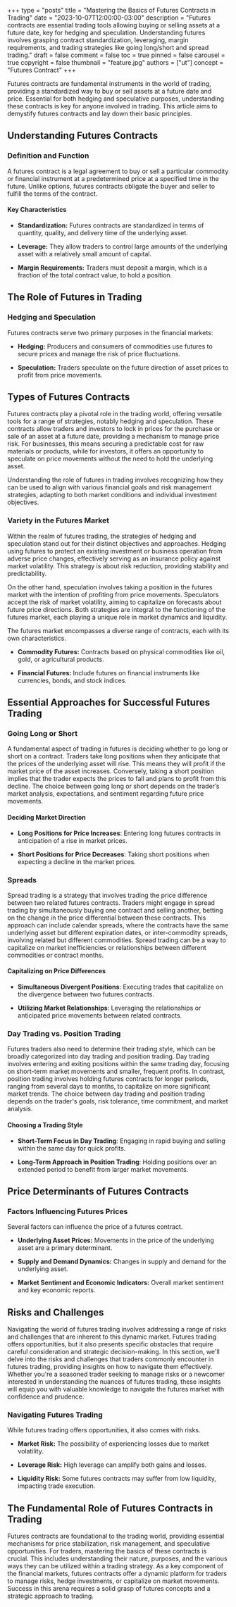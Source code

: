 +++
type = "posts"
title = "Mastering the Basics of Futures Contracts in Trading"
date = "2023-10-07T12:00:00-03:00"
description = "Futures contracts are essential trading tools allowing buying or selling assets at a future date, key for hedging and speculation. Understanding futures involves grasping contract standardization, leveraging, margin requirements, and trading strategies like going long/short and spread trading." 
draft = false
comment = false
toc = true
pinned = false
carousel = true
copyright = false
thumbnail = "feature.jpg"
authors = ["ut"]
concept = "Futures Contract"
+++

Futures contracts are fundamental instruments in the world of trading,
providing a standardized way to buy or sell assets at a future date and
price. Essential for both hedging and speculative purposes,
understanding these contracts is key for anyone involved in trading.
This article aims to demystify futures contracts and lay down their
basic principles.

## Understanding Futures Contracts

### Definition and Function

A futures contract is a legal agreement to buy or sell a particular
commodity or financial instrument at a predetermined price at a
specified time in the future. Unlike options, futures contracts obligate
the buyer and seller to fulfill the terms of the contract.

#### Key Characteristics

-   **Standardization:** Futures contracts are standardized in terms of
    quantity, quality, and delivery time of the underlying asset.

-   **Leverage:** They allow traders to control large amounts of the
    underlying asset with a relatively small amount of capital.

-   **Margin Requirements:** Traders must deposit a margin, which is a
    fraction of the total contract value, to hold a position.

## The Role of Futures in Trading

### Hedging and Speculation

Futures contracts serve two primary purposes in the financial markets:

-   **Hedging:** Producers and consumers of commodities use futures to
    secure prices and manage the risk of price fluctuations.

-   **Speculation:** Traders speculate on the future direction of asset
    prices to profit from price movements.

## Types of Futures Contracts

Futures contracts play a pivotal role in the trading world, offering
versatile tools for a range of strategies, notably hedging and
speculation. These contracts allow traders and investors to lock in
prices for the purchase or sale of an asset at a future date, providing
a mechanism to manage price risk. For businesses, this means securing a
predictable cost for raw materials or products, while for investors, it
offers an opportunity to speculate on price movements without the need
to hold the underlying asset.

Understanding the role of futures in trading involves recognizing how
they can be used to align with various financial goals and risk
management strategies, adapting to both market conditions and individual
investment objectives.

### Variety in the Futures Market

Within the realm of futures trading, the strategies of hedging and
speculation stand out for their distinct objectives and approaches.
Hedging using futures to protect an existing investment or business
operation from adverse price changes, effectively serving as an
insurance policy against market volatility. This strategy is about risk
reduction, providing stability and predictability.

On the other hand, speculation involves taking a position in the futures
market with the intention of profiting from price movements. Speculators
accept the risk of market volatility, aiming to capitalize on forecasts
about future price directions. Both strategies are integral to the
functioning of the futures market, each playing a unique role in market
dynamics and liquidity.

The futures market encompasses a diverse range of contracts, each with
its own characteristics.

-   **Commodity Futures:** Contracts based on physical commodities like
    oil, gold, or agricultural products.

-   **Financial Futures:** Include futures on financial instruments like
    currencies, bonds, and stock indices.

## Essential Approaches for Successful Futures Trading

### Going Long or Short

A fundamental aspect of trading in futures is deciding whether to go
long or short on a contract. Traders take long positions when they
anticipate that the prices of the underlying asset will rise. This means
they will profit if the market price of the asset increases. Conversely,
taking a short position implies that the trader expects the prices to
fall and plans to profit from this decline. The choice between going
long or short depends on the trader’s market analysis, expectations, and
sentiment regarding future price movements.

#### Deciding Market Direction

-   **Long Positions for Price Increases**: Entering long futures
    contracts in anticipation of a rise in market prices.

-   **Short Positions for Price Decreases**: Taking short positions when
    expecting a decline in the market prices.

### Spreads

Spread trading is a strategy that involves trading the price difference
between two related futures contracts. Traders might engage in spread
trading by simultaneously buying one contract and selling another,
betting on the change in the price differential between these contracts.
This approach can include calendar spreads, where the contracts have the
same underlying asset but different expiration dates, or inter-commodity
spreads, involving related but different commodities. Spread trading can
be a way to capitalize on market inefficiencies or relationships between
different commodities or contract months.

#### Capitalizing on Price Differences

-   **Simultaneous Divergent Positions**: Executing trades that
    capitalize on the divergence between two futures contracts.

-   **Utilizing Market Relationships**: Leveraging the relationships or
    anticipated price movements between related contracts.

### Day Trading vs. Position Trading

Futures traders also need to determine their trading style, which can be
broadly categorized into day trading and position trading. Day trading
involves entering and exiting positions within the same trading day,
focusing on short-term market movements and smaller, frequent profits.
In contrast, position trading involves holding futures contracts for
longer periods, ranging from several days to months, to capitalize on
more significant market trends. The choice between day trading and
position trading depends on the trader's goals, risk tolerance, time
commitment, and market analysis.

#### Choosing a Trading Style

-   **Short-Term Focus in Day Trading**: Engaging in rapid buying and
    selling within the same day for quick profits.

-   **Long-Term Approach in Position Trading**: Holding positions over
    an extended period to benefit from larger market movements.

## Price Determinants of Futures Contracts

### Factors Influencing Futures Prices

Several factors can influence the price of a futures contract.

-   **Underlying Asset Prices:** Movements in the price of the
    underlying asset are a primary determinant.

-   **Supply and Demand Dynamics:** Changes in supply and demand for the
    underlying asset.

-   **Market Sentiment and Economic Indicators:** Overall market
    sentiment and key economic reports.

## Risks and Challenges

Navigating the world of futures trading involves addressing a range of
risks and challenges that are inherent to this dynamic market. Futures
trading offers opportunities, but it also presents specific obstacles
that require careful consideration and strategic decision-making. In
this section, we'll delve into the risks and challenges that traders
commonly encounter in futures trading, providing insights on how to
navigate them effectively. Whether you're a seasoned trader seeking to
manage risks or a newcomer interested in understanding the nuances of
futures trading, these insights will equip you with valuable knowledge
to navigate the futures market with confidence and prudence.

### Navigating Futures Trading

While futures trading offers opportunities, it also comes with risks.

-   **Market Risk:** The possibility of experiencing losses due to
    market volatility.

-   **Leverage Risk:** High leverage can amplify both gains and losses.

-   **Liquidity Risk:** Some futures contracts may suffer from low
    liquidity, impacting trade execution.

## The Fundamental Role of Futures Contracts in Trading

Futures contracts are foundational to the trading world, providing
essential mechanisms for price stabilization, risk management, and
speculative opportunities. For traders, mastering the basics of these
contracts is crucial. This includes understanding their nature,
purposes, and the various ways they can be utilized within a trading
strategy. As a key component of the financial markets, futures contracts
offer a dynamic platform for traders to manage risks, hedge investments,
or capitalize on market movements. Success in this arena requires a
solid grasp of futures concepts and a strategic approach to trading.

